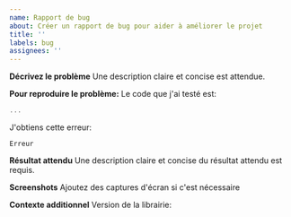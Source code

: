 ```yaml
---
name: Rapport de bug
about: Créer un rapport de bug pour aider à améliorer le projet
title: ''
labels: bug
assignees: ''
---
```


**Décrivez le problème**
Une description claire et concise est attendue.

**Pour reproduire le problème:**
Le code que j'ai testé est:

```js
...
```

J'obtiens cette erreur:

```
Erreur
```

**Résultat attendu**
Une description claire et concise du résultat attendu est requis.

**Screenshots**
Ajoutez des captures d'écran si c'est nécessaire

**Contexte additionnel**
Version de la librairie:
